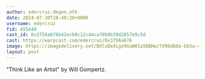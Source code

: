 ```yaml
---
author: edercruz.degen.eth
date: 2024-07-30T20:48:20+0000
username: edercruz
fid: 455449
cast_id: 0x3756a676b42ecb9c12c44ca70b0b39d2857e9c5d
cast: https://warpcast.com/edercruz/0x3756a676
image: https://imagedelivery.net/BXluQx4ige9GuW0Ia56BHw/7d96db0a-bb5a-43ef-48cc-a5e98bf55500/original
layout: post
---
```

"Think Like an Artist"  by  Will Gompertz.  

<img src='https://imagedelivery.net/BXluQx4ige9GuW0Ia56BHw/7d96db0a-bb5a-43ef-48cc-a5e98bf55500/original' alt='' referrerpolicy='no-referrer'/>